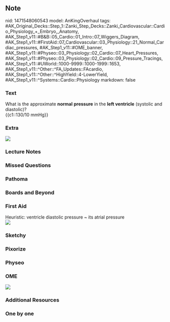 ## Note
nid: 1471548060543
model: AnKingOverhaul
tags: #AK_Original_Decks::Step_1::Zanki_Step_Decks::Zanki_Cardiovascular::Cardio_Physiology_+_Embryo,_Anatomy, #AK_Step1_v11::#B&B::05_Cardio::01_Intro::07_Wiggers_Diagram, #AK_Step1_v11::#FirstAid::07_Cardiovascular::03_Physiology::21_Normal_Cardiac_pressures, #AK_Step1_v11::#OME_banner, #AK_Step1_v11::#Physeo::03_Physiology::02_Cardio::07_Heart_Pressures, #AK_Step1_v11::#Physeo::03_Physiology::02_Cardio::09_Pressure_Tracings, #AK_Step1_v11::#UWorld::1000-9999::1000-1999::1653, #AK_Step1_v11::^Other::^FA_Updates::FAcardio, #AK_Step1_v11::^Other::^HighYield::4-LowerYield, #AK_Step1_v11::^Systems::Cardio::Physiology
markdown: false

### Text
<div>
  <div>
    What is the approximate <b>normal</b> <b>pressure</b> in the
    <b>left ventricle</b> (systolic and diastolic)?
  </div>
  <div>
    {{c1::130/10 mmHg}}
  </div>
</div>

### Extra
<img src="paste-71081708749025.jpg">

### Lecture Notes


### Missed Questions


### Pathoma


### Boards and Beyond


### First Aid
<div>
  Heuristic: ventricle diastolic pressure ~ its atrial pressure
</div><img src="paste-448227081978136.jpg">

### Sketchy


### Pixorize


### Physeo


### OME
<div class="ome-widget">
  <a href="https://onlinemeded.org?ref=anki"><img src=
  "_OME_AnkiFlashcards_General_4.png"></a>
</div>

### Additional Resources


### One by one


